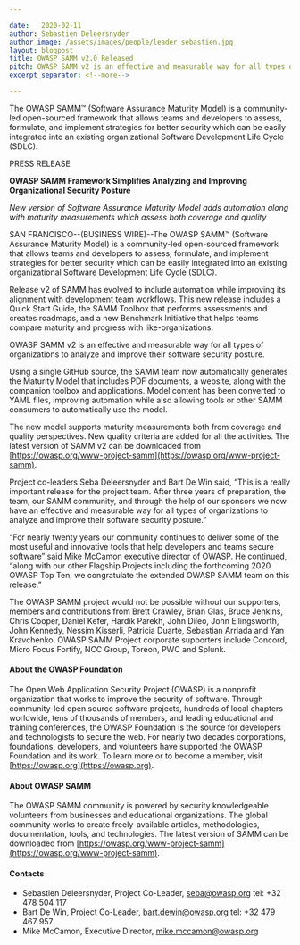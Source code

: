 ```yaml
---

date:   2020-02-11
author: Sebastien Deleersnyder
author_image: /assets/images/people/leader_sebastien.jpg
layout: blogpost
title: OWASP SAMM v2.0 Released
pitch: OWASP SAMM v2 is an effective and measurable way for all types of organizations to analyze and improve their software security posture. Read about it's latest release.
excerpt_separator: <!--more-->

---
```

The OWASP SAMM™ (Software Assurance Maturity Model) is a community-led open-sourced framework that allows teams and developers to assess, formulate, and implement strategies for better security which can be easily integrated into an existing organizational Software Development Life Cycle (SDLC).<!--more-->

PRESS RELEASE

**OWASP SAMM Framework Simplifies Analyzing and Improving Organizational Security Posture**

_New version of Software Assurance Maturity Model adds automation along with maturity measurements which assess both coverage and quality_

SAN FRANCISCO--(BUSINESS WIRE)--The OWASP SAMM™ (Software Assurance Maturity Model) is a community-led open-sourced framework that allows teams and developers to assess, formulate, and implement strategies for better security which can be easily integrated into an existing organizational Software Development Life Cycle (SDLC).

Release v2 of SAMM has evolved to include automation while improving its alignment with development team workflows. This new release includes a Quick Start Guide, the SAMM Toolbox that performs assessments and creates roadmaps, and a new Benchmark Initiative that helps teams compare maturity and progress with like-organizations.

<p class="callout-mono left">OWASP SAMM v2 is an effective and measurable way for all types of organizations to analyze and improve their software security posture.</p>

Using a single GitHub source, the SAMM team now automatically generates the Maturity Model that includes PDF documents, a website, along with the companion toolbox and applications. Model content has been converted to YAML files, improving automation while also allowing tools or other SAMM consumers to automatically use the model. 

The new model supports maturity measurements both from coverage and quality perspectives. New quality criteria are added for all the activities. The latest version of SAMM v2 can be downloaded from [https://owasp.org/www-project-samm](https://owasp.org/www-project-samm).

Project co-leaders Seba Deleersnyder and Bart De Win said, “This is a really important release for the project team. After three years of preparation, the team, our SAMM community, and through the help of our sponsors we now have an effective and measurable way for all types of organizations to analyze and improve their software security posture.”

“For nearly twenty years our community continues to deliver some of the most useful and innovative tools that help developers and teams secure software” said Mike McCamon executive director of OWASP. He continued, “along with our other Flagship Projects including the forthcoming 2020 OWASP Top Ten, we congratulate the extended OWASP SAMM team on this release.”

The OWASP SAMM project would not be possible without our supporters, members and contributions from Brett Crawley, Brian Glas, Bruce Jenkins, Chris Cooper, Daniel Kefer, Hardik Parekh, John Dileo, John Ellingsworth, John Kennedy, Nessim Kisserli, Patricia Duarte, Sebastian Arriada and Yan Kravchenko. OWASP SAMM Project corporate supporters include Concord, Micro Focus Fortify, NCC Group, Toreon, PWC and Splunk.

#### About the OWASP Foundation

The Open Web Application Security Project (OWASP) is a nonprofit organization that works to improve the security of software. Through community-led open source software projects, hundreds of local chapters worldwide, tens of thousands of members, and leading educational and training conferences, the OWASP Foundation is the source for developers and technologists to secure the web. For nearly two decades corporations, foundations, developers, and volunteers have supported the OWASP Foundation and its work. To learn more or to become a member, visit [https://owasp.org](https://owasp.org). 

#### About OWASP SAMM

The OWASP SAMM community is powered by security knowledgeable volunteers from businesses and educational organizations. The global community works to create freely-available articles, methodologies, documentation, tools, and technologies. The latest version of SAMM can be downloaded from [https://owasp.org/www-project-samm](https://owasp.org/www-project-samm).

#### Contacts

* Sebastien Deleersnyder, Project Co-Leader, seba@owasp.org tel: +32 478 504 117 
* Bart De Win, Project Co-Leader, bart.dewin@owasp.org tel: +32 479 467 957
* Mike McCamon, Executive Director, mike.mccamon@owasp.org

